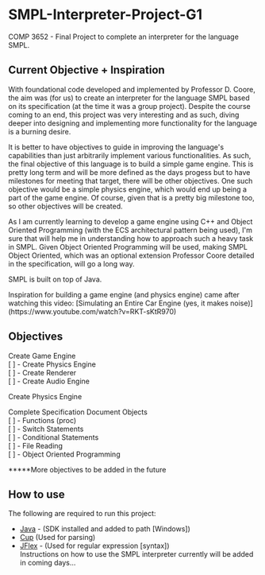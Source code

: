 # SMPL-Interpreter-Project-G1
COMP 3652 - Final Project to complete an interpreter for the language SMPL.

## Current Objective + Inspiration
With foundational code developed and implemented by Professor D. Coore, the aim was (for us) to create an interpreter for the language SMPL based on its specification (at the time it was a group project). Despite the course coming to an end, this project was very interesting and as such, diving deeper into designing and implementing more functionality for the language is a burning desire. 
<p>
It is better to have objectives to guide in improving the language's capabilities than just arbitrarily implement various functionalities. As such, the final objective of this language is to build a simple game engine. This is pretty long term and will be more defined as the days progess but to have milestones for meeting that target, there will be other objectives. One such objective would be a simple physics engine, which would end up being a part of the game engine. Of course, given that is a pretty big milestone too, so other objectives will be created.
<p> 
As I am currently learning to develop a game engine using C++ and Object Oriented Programming (with the ECS architectural pattern being used), I'm sure that will help me in understanding how to approach such a heavy task in SMPL. Given Object Oriented Programming will be used, making SMPL Object Oriented, which was an optional extension Professor Coore detailed in the specification, will go a long way. 
<p>
SMPL is built on top of Java.
<p>
Inspiration for building a game engine (and physics engine) came after watching this video: [Simulating an Entire Car Engine (yes, it makes noise)](https://www.youtube.com/watch?v=RKT-sKtR970)

<p>

## Objectives
Create Game Engine  
[ ] - Create Physics Engine    
[ ] - Create Renderer  
[ ] - Create Audio Engine   

Create Physics Engine  

Complete Specification Document Objects  
[ ] - Functions (proc)  
[ ] - Switch Statements  
[ ] - Conditional Statements  
[ ] - File Reading  
[ ] - Object Oriented Programming  


*****More objectives to be added in the future

## How to use

The following are required to run this project:
- [Java](https://www.oracle.com/java/) - (SDK installed and added to path [Windows])  
- [Cup](https://github.com/duhai-alshukaili/CUP) (Used for parsing)  
- [JFlex](https://jflex.de/download.html) - (Used for regular expression [syntax])  
Instructions on how to use the SMPL interpreter currently will be added in coming days...
